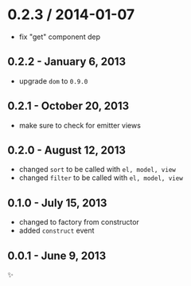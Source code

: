 
0.2.3 / 2014-01-07
==================

 * fix "get" component dep

0.2.2 - January 6, 2013
-----------------------
* upgrade `dom` to `0.9.0`

0.2.1 - October 20, 2013
------------------------
* make sure to check for emitter views

0.2.0 - August 12, 2013
-----------------------
* changed `sort` to be called with `el, model, view`
* changed `filter` to be called with `el, model, view`

0.1.0 - July 15, 2013
---------------------
* changed to factory from constructor
* added `construct` event

0.0.1 - June 9, 2013
--------------------
:sparkles:
